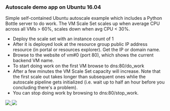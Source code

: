 ### Autoscale demo app on Ubuntu 16.04 ###

Simple self-contained Ubuntu autoscale example which includes a Python Bottle server to do work. The VM Scale Set scales up when average CPU across all VMs > 60%, scales down when avg CPU < 30%.

- Deploy the scale set with an instance count of 1 
- After it is deployed look at the resource group public IP address resource (in portal or resources explorer). Get the IP or domain name.
- Browse to the website of vm#0 (port 80), which shows the current backend VM name.
- To start doing work on the first VM browse to dns:80/do_work
- After a few minutes the VM Scale Set capacity will increase. Note that the first scale out takes longer than subsequent ones whlie the autoscale pipeline gets initialized (i.e. wait up to half an hour before you concluding there's a problem).
- You can stop doing work by browsing to dns:80/stop_work.

<a href="https://portal.azure.com/#create/Microsoft.Template/uri/https%3A%2F%2Fraw.githubusercontent.com%2FCarlonBaird%2Fazure-quickstart-templates%2Fmaster%2F201-vmss-bottle-autoscale-basedonservicebusqueue_org%2Fazuredeploy.json" target="_blank">
    <img src="http://azuredeploy.net/deploybutton.png"/>
</a>
</a>
<a href="http://armviz.io/#/?load=https://raw.githubusercontent.com/CarlonBaird/azure-quickstart-templates/master/201-vmss-bottle-autoscale-basedonservicebusqueue_org/azuredeploy.json" target="_blank">
    <img src="http://armviz.io/visualizebutton.png"/>
</a>

